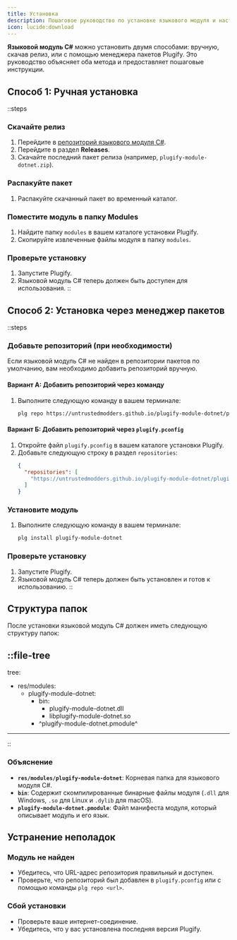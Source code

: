 ```yaml
---
title: Установка
description: Пошаговое руководство по установке языкового модуля и настройке необходимого окружения для начала работы.
icon: lucide:download
---
```


**Языковой модуль C#** можно установить двумя способами: вручную, скачав релиз, или с помощью менеджера пакетов Plugify. Это руководство объясняет оба метода и предоставляет пошаговые инструкции.

## **Способ 1: Ручная установка**

::steps
### **Скачайте релиз**
1. Перейдите в [репозиторий языкового модуля C#](https://github.com/untrustedmodders/plugify-module-dotnet).
2. Перейдите в раздел **Releases**.
3. Скачайте последний пакет релиза (например, `plugify-module-dotnet.zip`).

### **Распакуйте пакет**
1. Распакуйте скачанный пакет во временный каталог.

### **Поместите модуль в папку Modules**
1. Найдите папку `modules` в вашем каталоге установки Plugify.
2. Скопируйте извлеченные файлы модуля в папку `modules`.

### **Проверьте установку**
1. Запустите Plugify.
2. Языковой модуль C# теперь должен быть доступен для использования.
::

## **Способ 2: Установка через менеджер пакетов**

::steps
### **Добавьте репозиторий (при необходимости)**
Если языковой модуль C# не найден в репозитории пакетов по умолчанию, вам необходимо добавить репозиторий вручную.

#### **Вариант А: Добавить репозиторий через команду**
1. Выполните следующую команду в вашем терминале:
   ```bash
   plg repo https://untrustedmodders.github.io/plugify-module-dotnet/plugify-module-dotnet.json
   ```

#### **Вариант Б: Добавить репозиторий через `plugify.pconfig`**
1. Откройте файл `plugify.pconfig` в вашем каталоге установки Plugify.
2. Добавьте следующую строку в раздел `repositories`:
   ```json
   {
     "repositories": [
       "https://untrustedmodders.github.io/plugify-module-dotnet/plugify-module-dotnet.json"
     ]
   }
   ```

### **Установите модуль**
1. Выполните следующую команду в вашем терминале:
   ```bash
   plg install plugify-module-dotnet
   ```

### **Проверьте установку**
1. Запустите Plugify.
2. Языковой модуль C# теперь должен быть установлен и готов к использованию.
::

## **Структура папок**

После установки языковой модуль C# должен иметь следующую структуру папок:

::file-tree
---
tree:
- res/modules:
    - plugify-module-dotnet:
        - bin:
            - plugify-module-dotnet.dll
            - libplugify-module-dotnet.so
        - ^plugify-module-dotnet.pmodule^
---
::

### **Объяснение**
- **`res/modules/plugify-module-dotnet`**: Корневая папка для языкового модуля C#.
- **`bin`**: Содержит скомпилированные бинарные файлы модуля (`.dll` для Windows, `.so` для Linux и `.dylib` для macOS).
- **`plugify-module-dotnet.pmodule`**: Файл манифеста модуля, который описывает модуль и его язык.

## **Устранение неполадок**

### **Модуль не найден**
- Убедитесь, что URL-адрес репозитория правильный и доступен.
- Проверьте, что репозиторий был добавлен в `plugify.pconfig` или с помощью команды `plg repo <url>`.

### **Сбой установки**
- Проверьте ваше интернет-соединение.
- Убедитесь, что у вас установлена последняя версия Plugify.